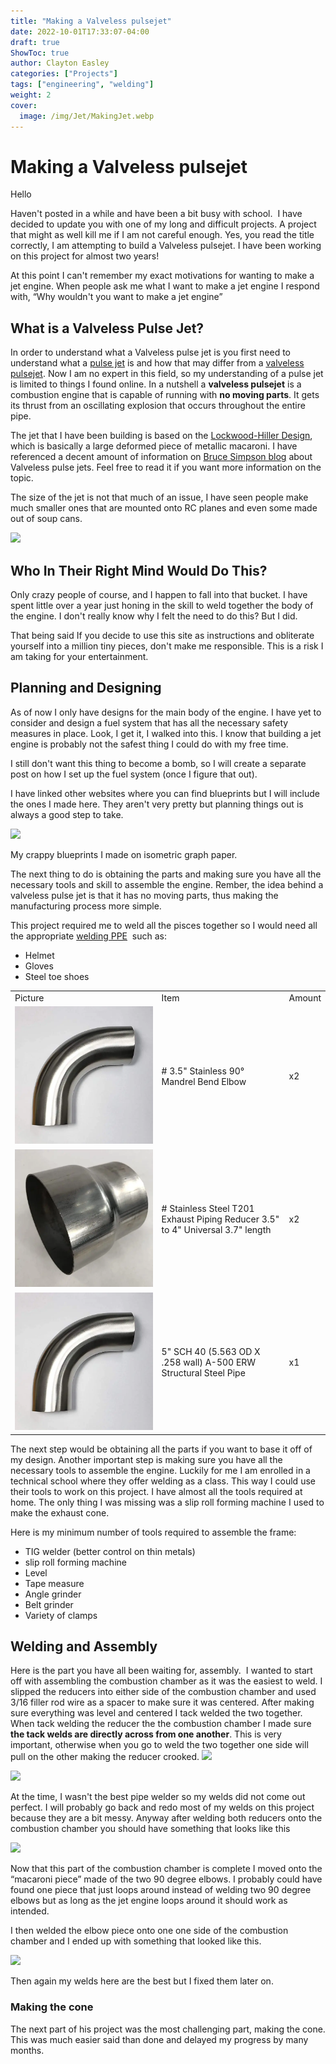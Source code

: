 ```yaml
---
title: "Making a Valveless pulsejet"
date: 2022-10-01T17:33:07-04:00
draft: true
ShowToc: true
author: Clayton Easley
categories: ["Projects"]
tags: ["engineering", "welding"]
weight: 2
cover:
  image: /img/Jet/MakingJet.webp
---
```


# Making a Valveless pulsejet

Hello

Haven't posted in a while and have been a bit busy with school.  I have decided to update you with one of my long and difficult projects. A project that might as well kill me if I am not careful enough. Yes, you read the title correctly, I am attempting to build a Valveless pulsejet. I have been working on this project for almost two years!

At this point I can't remember my exact motivations for wanting to make a jet engine. When people ask me what I want to make a jet engine I respond with, “Why wouldn't you want to make a jet engine”

## What is a Valveless Pulse Jet? 

In order to understand what a Valveless pulse jet is you first need to understand what a [pulse jet](https://en.wikipedia.org/wiki/Pulsejet) is and how that may differ from a [valveless pulsejet](https://en.wikipedia.org/wiki/Valveless_pulsejet). Now I am no expert in this field, so my understanding of a pulse jet is limited to things I found online. In a nutshell a **valveless pulsejet** is a combustion engine that is capable of running with **no moving parts**. It gets its thrust from an oscillating explosion that occurs throughout the entire pipe.

The jet that I have been building is based on the [Lockwood-Hiller Design](https://patents.google.com/patent/US3462955A/en), which is basically a large deformed piece of metallic macaroni. I have referenced a decent amount of information on [Bruce Simpson blog](https://aardvark.co.nz/pjet/valveless.htm) about Valveless pulse jets. Feel free to read it if you want more information on the topic.

The size of the jet is not that much of an issue, I have seen people make much smaller ones that are mounted onto RC planes and even some made out of soup cans.

![](https://lh4.googleusercontent.com/DbFQy0sVFmGmEm7Wj93rXeOHTeflvPkf0KfeQEa1UFX7gJTdJz1RhaXeuJTwrtYtoO9SMchPu7A5R-HX2iuSn0FrtjUss4zlN4apzceSQzfrTrMU8z1OSqiuZ44nsb2jMO34XMkEXQ-Bur8TGTTeDm8)

## Who In Their Right Mind Would Do This?   

Only crazy people of course, and I happen to fall into that bucket. I have spent little over a year just honing in the skill to weld together the body of the engine. I don't really know why I felt the need to do this? But I did.

That being said If you decide to use this site as instructions and obliterate yourself into a million tiny pieces, don't make me responsible. This is a risk I am taking for your entertainment.

## Planning and Designing 

As of now I only have designs for the main body of the engine. I have yet to consider and design a fuel system that has all the necessary safety measures in place. Look, I get it, I walked into this. I know that building a jet engine is probably not the safest thing I could do with my free time.

I still don't want this thing to become a bomb, so I will create a separate post on how I set up the fuel system (once I figure that out).

I have linked other websites where you can find blueprints but I will include the ones I made here. They aren't very pretty but planning things out is always a good step to take.

![](https://lh5.googleusercontent.com/EtW66sy2Xn7wL1SDZl8mUi3iX05sDQrksMgWLnPY4hV3wafb5MbuvjZSr6omTfb01KGd0CBubIyaoKvF-vOAKDEYZU_hCHpjsaLLBBWUbV2yrFk6rpz8I-Xp3ncRErEM39pFfIIcq6WvDjBVqgqsfZU)

My crappy blueprints I made on isometric graph paper.

The next thing to do is obtaining the parts and making sure you have all the necessary tools and skill to assemble the engine. Rember, the idea behind a valveless pulse jet is that it has no moving parts, thus making the manufacturing process more simple.

This project required me to weld all the pisces together so I would need all the appropriate [welding PPE](https://www.ccohs.ca/oshanswers/safety_haz/welding/ppe.html)  such as:

- Helmet
- Gloves
- Steel toe shoes

|                       |                                                                                |        |
| --------------------- | ------------------------------------------------------------------------------ | ------ |
| Picture               | Item                                                                           | Amount |
| ![](img/elbow.webp)   | # 3.5" Stainless 90° Mandrel Bend Elbow                                        | x2     |
| ![](img/reducer.webp) | # Stainless Steel T201 Exhaust Piping Reducer 3.5" to 4" Universal 3.7" length | x2     |
| ![](img/elbow.webp)   | 5" SCH 40 (5.563 OD X .258 wall) A-500 ERW Structural Steel Pipe               | x1     |

<!-- | Picture | Item | Amount |
| --------|------|--------|
| ![](/img/clayton.jpeg)| -->

The next step would be obtaining all the parts if you want to base it off of my design. Another important step is making sure you have all the necessary tools to assemble the engine. Luckily for me I am enrolled in a technical school where they offer welding as a class. This way I could use their tools to work on this project. I have almost all the tools required at home. The only thing I was missing was a slip roll forming machine I used to make the exhaust cone.

Here is my minimum number of tools required to assemble the frame:

- TIG welder (better control on thin metals)
- slip roll forming machine
- Level
- Tape measure
- Angle grinder
- Belt grinder
- Variety of clamps

## Welding and Assembly

Here is the part you have all been waiting for, assembly.  I wanted to start off with assembling the combustion chamber as it was the easiest to weld. I slipped the reducers into either side of the combustion chamber and used 3/16 filler rod wire as a spacer to make sure it was centered. After making sure everything was level and centered I tack welded the two together. When tack welding the reducer the the combustion chamber I made sure **the tack welds are directly across from one another**. This is very important, otherwise when you go to weld the two together one side will pull on the other making the reducer crooked. ![](https://lh6.googleusercontent.com/86yuYD_40y7kAa1OGCG8FsabkBgfP_YrqPi-tvFcAMujTa0v1KwXKwz0RZ4n-mIvimP_65VyPPPcsOUdLbaQG9MZGvqOwIlA94DGemsEu4z4wS1EXN_LWZZn9uegDEqX6GzITk9RoIn_KURZKqhKiKA)

![](https://lh4.googleusercontent.com/UtObXJf66lEKnke8n4CzgIK9tkoQWvgHUonO98BotXLjRnk-R49QmYQ0fXNY76qBcGRGioaxEVsMvdSqshbHAd7CZ-TOmXzPmt-GW7vSmo0Dw2RFkt1CEJpxJLPm-vTlZPKIjj7xi0u5PEGjVvknftI)

At the time, I wasn't the best pipe welder so my welds did not come out perfect. I will probably go back and redo most of my welds on this project because they are a bit messy. Anyway after welding both reducers onto the combustion chamber you should have something that looks like this

![](https://lh3.googleusercontent.com/sYCtaqUCJhyqhZsYyHamLo-lwWX-vKcr00Pc59a1taJrLx--W8VstiCxQF2VlvJbowcg9b2wUP-a8bDeByjxeBzgpzjN5vxnIPRNOBsp0Riiy4QbWgiD93mxGyCvUDoDLmchVh1ZnKR3NYHtdd7fY1Q)

Now that this part of the combustion chamber is complete I moved onto the “macaroni piece” made of the two 90 degree elbows. I probably could have found one piece that just loops around instead of welding two 90 degree elbows but as long as the jet engine loops around it should work as intended.

I then welded the elbow piece onto one one side of the combustion chamber and I ended up with something that looked like this.

![](https://lh6.googleusercontent.com/DhoMGUw32eoi2Tp5WeK2p7PcUQCRd5WB3M636fa5scDhRxNPVJPElJypnppG8lb4WKZDYt8_L_ix1sSfqlfGcR3Fj0NOmmnIAMQAbS9ULIl0LmflUj_3dDkqqfZVJBMnQH9WLHnG0nh2BXmriGn3U34)

Then again my welds here are the best but I fixed them later on.

### Making the cone

The next part of his project was the most challenging part, making the cone. This was much easier said than done and delayed my progress by many months.
